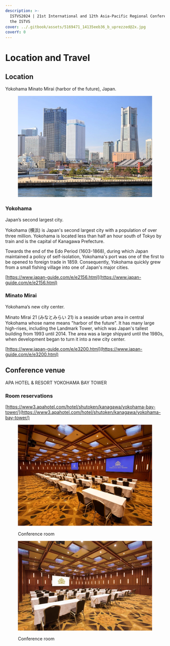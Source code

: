 ```yaml
---
description: >-
  ISTVS2024 | 21st International and 12th Asia-Pacific Regional Conference of
  the ISTVS
cover: ../.gitbook/assets/5169471_14135eeb36_b_uprezzed@2x.jpg
coverY: 0
---
```


# Location and Travel

## Location

Yokohama Minato Mirai (harbor of the future), Japan.

<figure><img src="../.gitbook/assets/ISTVS2024_Location_1.jpg" alt=""><figcaption></figcaption></figure>

### Yokohama

Japan’s second largest city.

Yokohama (横浜) is Japan's second largest city with a population of over three million. Yokohama is located less than half an hour south of Tokyo by train and is the capital of Kanagawa Prefecture.

Towards the end of the Edo Period (1603-1868), during which Japan maintained a policy of self-isolation, Yokohama's port was one of the first to be opened to foreign trade in 1859. Consequently, Yokohama quickly grew from a small fishing village into one of Japan's major cities.

[https://www.japan-guide.com/e/e2156.html](https://www.japan-guide.com/e/e2156.html)

### Minato Mirai

Yokohama’s new city center.

Minato Mirai 21 (みなとみらい 21) is a seaside urban area in central Yokohama whose name means "harbor of the future". It has many large high-rises, including the Landmark Tower, which was Japan's tallest building from 1993 until 2014. The area was a large shipyard until the 1980s, when development began to turn it into a new city center.

[https://www.japan-guide.com/e/e3200.html](https://www.japan-guide.com/e/e3200.html)

## Conference venue

APA HOTEL & RESORT YOKOHAMA BAY TOWER

### Room reservations

[https://www3.apahotel.com/hotel/shutoken/kanagawa/yokohama-bay-tower/](https://www3.apahotel.com/hotel/shutoken/kanagawa/yokohama-bay-tower/)

<figure><img src="../.gitbook/assets/ISTVS2024_Conf_room_1.jpg" alt=""><figcaption><p>Conference room</p></figcaption></figure>



<figure><img src="../.gitbook/assets/ISTVS2024_Conf_room_2.jpg" alt=""><figcaption><p>Conference room</p></figcaption></figure>

